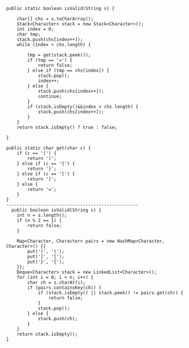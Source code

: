     public static boolean isValid(String s) {

        char[] chs = s.toCharArray();
        Stack<Character> stack = new Stack<Character>();
        int index = 0;
        char tmp;
        stack.push(chs[index++]);
        while (index < chs.length) {

            tmp = get(stack.peek());
            if (tmp == '=') {
                return false;
            } else if (tmp == chs[index]) {
                stack.pop();
                index++;
            } else {
                stack.push(chs[index++]);
                continue;
            }
            if (stack.isEmpty()&&index < chs.length) {
                stack.push(chs[index++]);
            }
        }
        return stack.isEmpty() ? true : false;

    }

    public static char get(char c) {
        if (c == '(') {
            return ')';
        } else if (c == '{') {
            return '}';
        } else if (c == '[') {
            return ']';
        } else {
            return '=';
        }
    }
    --------------------------------------------------
      public boolean isValid(String s) {
        int n = s.length();
        if (n % 2 == 1) {
            return false;
        }

        Map<Character, Character> pairs = new HashMap<Character, Character>() {{
            put(')', '(');
            put(']', '[');
            put('}', '{');
        }};
        Deque<Character> stack = new LinkedList<Character>();
        for (int i = 0; i < n; i++) {
            char ch = s.charAt(i);
            if (pairs.containsKey(ch)) {
                if (stack.isEmpty() || stack.peek() != pairs.get(ch)) {
                    return false;
                }
                stack.pop();
            } else {
                stack.push(ch);
            }
        }
        return stack.isEmpty();
    }

